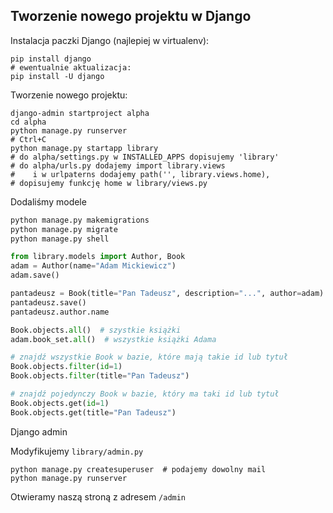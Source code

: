 Tworzenie nowego projektu w Django
----------------------------------

Instalacja paczki Django (najlepiej w virtualenv):
```shell
pip install django
# ewentualnie aktualizacja:
pip install -U django
```

Tworzenie nowego projektu:
```shell
django-admin startproject alpha
cd alpha
python manage.py runserver
# Ctrl+C
python manage.py startapp library
# do alpha/settings.py w INSTALLED_APPS dopisujemy 'library'
# do alpha/urls.py dodajemy import library.views 
#    i w urlpaterns dodajemy path('', library.views.home),
# dopisujemy funkcję home w library/views.py
```

Dodaliśmy modele

```bash
python manage.py makemigrations
python manage.py migrate
python manage.py shell
```

```python
from library.models import Author, Book
adam = Author(name="Adam Mickiewicz")
adam.save()

pantadeusz = Book(title="Pan Tadeusz", description="...", author=adam)
pantadeusz.save()
pantadeusz.author.name

Book.objects.all()  # szystkie książki
adam.book_set.all()  # wszystkie książki Adama

# znajdź wszystkie Book w bazie, które mają takie id lub tytuł
Book.objects.filter(id=1)
Book.objects.filter(title="Pan Tadeusz")

# znajdź pojedynczy Book w bazie, który ma taki id lub tytuł
Book.objects.get(id=1)
Book.objects.get(title="Pan Tadeusz")
```

Django admin

Modyfikujemy `library/admin.py` 

```shell
python manage.py createsuperuser  # podajemy dowolny mail
python manage.py runserver
```
Otwieramy naszą stroną z adresem `/admin`
